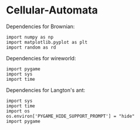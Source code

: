# Cellular-Automata

Dependencies for Brownian:

    import numpy as np
    import matplotlib.pyplot as plt
    import random as rd


Dependencies for wireworld:
    
    
    import pygame
    import sys
    import time


Dependencies for Langton's ant:
    
    import sys
    import time
    import os
    os.environ['PYGAME_HIDE_SUPPORT_PROMPT'] = "hide"
    import pygame
